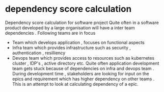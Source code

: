 # dependency score calculation
Dependency score calculation for software project
Quite often in a software product developed by a large organisation will have a inter team dependencies . Following teams are in focus
* Team which develops application , focuses on functional aspects
* Infra team which provides infrastructure such as security , authentication , resilliency 
* Devops team which provides access to resources such as kubernetes cluster , IDP's , active directory etc.
Quite often application development team gets stuck because of dependencies on infra and devops team .  During development time , stakeholders are looking for input on the epics and requirement which has higher dependency on other teams .  This is an attempt to look at calculating dependency of a epic. 


